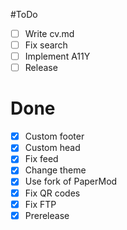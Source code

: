 #ToDo
- [ ] Write cv.md
- [ ] Fix search
- [ ] Implement A11Y
- [ ] Release
# Done
- [x] Custom footer
- [x] Custom head
- [x] Fix feed
- [x] Change theme
- [x] Use fork of PaperMod
- [x] Fix QR codes
- [x] Fix FTP
- [x] Prerelease
